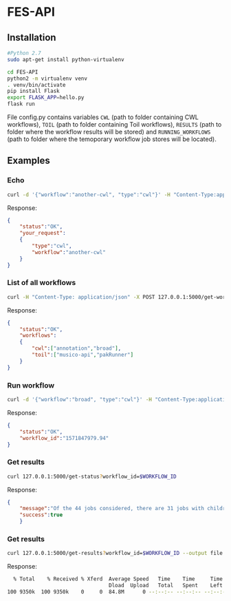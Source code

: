 # FES-API

## Installation

```bash
#Python 2.7
sudo apt-get install python-virtualenv
```

```bash
cd FES-API
python2 -m virtualenv venv
. venv/bin/activate
pip install Flask
export FLASK_APP=hello.py
flask run
```

File config.py contains variables `CWL` (path to folder containing CWL workflows), `TOIL` (path to folder containing Toil workflows), `RESULTS` (path to folder where the workflow results will be stored) and `RUNNING_WORKFLOWS` (path to folder where the temoporary workflow job stores will be located).



## Examples

### Echo

```bash
curl -d '{"workflow":"another-cwl", "type":"cwl"}' -H "Content-Type:application/json" -X POST 127.0.0.1:5000/echo
```

Response:

```json
{
    "status":"OK",
    "your_request":
    {
        "type":"cwl",
        "workflow":"another-cwl"
    }
}

```


### List of all workflows

```bash
curl -H "Content-Type: application/json" -X POST 127.0.0.1:5000/get-workflows
```

Response:

```json
{
    "status":"OK",
    "workflows":
    {
        "cwl":["annotation","broad"],
        "toil":["musico-api","pakRunner"]
    }
}

```

### Run workflow

```bash
curl -d '{"workflow":"broad", "type":"cwl"}' -H "Content-Type:application/json" -X POST 127.0.0.1:5000/run-workflow
```

Response:

```json
{
    "status":"OK",
    "workflow_id":"1571847979.94"
}
```

### Get results

```bash
curl 127.0.0.1:5000/get-status?workflow_id=$WORKFLOW_ID 
```

Response:

```json
{
    "message":"Of the 44 jobs considered, there are 31 jobs with children, 13 jobs ready to run, 0 zombie jobs, 0 jobs with services, 0 services, and 0 jobs with log files currently in FileJobStore(/home/user/FES-API/running/bc56c810-fc3a-456e-bdb8-5f9c134a03eb).\n",
    "success":true
    }

```

### Get results

```bash
curl 127.0.0.1:5000/get-results?workflow_id=$WORKFLOW_ID --output file.zip
```

Response:

```bash
  % Total    % Received % Xferd  Average Speed   Time    Time     Time  Current
                                 Dload  Upload   Total   Spent    Left  Speed
100 9350k  100 9350k    0     0  84.8M      0 --:--:-- --:--:-- --:--:-- 85.3M

```



